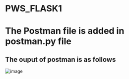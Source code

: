 # PWS_FLASK1

# The Postman file is added in postman.py file
## The ouput of postman is as follows
![image](https://user-images.githubusercontent.com/109715578/222537552-8d0d63f5-8fc8-43dc-9a12-07a55a281efa.png)
